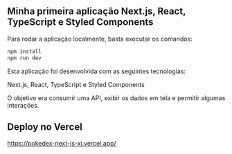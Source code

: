 ## Minha primeira aplicação Next.js, React, TypeScript e Styled Components

Para rodar a aplicação localmente, basta executar os comandos:

```bash
npm install
npm run dev

```

Esta aplicação foi desenvolvida com as seguintes tecnologias:

Next.js, React, TypeScript e Styled Components

O objetivo era consumir uma API, exibir os dados em tela e permitir algumas interações.

## Deploy no Vercel

https://pokedex-next-js-xi.vercel.app/
